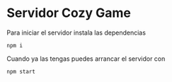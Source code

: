 # Servidor Cozy Game

Para iniciar el servidor instala las dependencias

    npm i

Cuando ya las tengas puedes arrancar el servidor con

    npm start